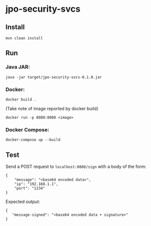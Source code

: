 # jpo-security-svcs

## Install

`mvn clean install`

## Run

### Java JAR:

`java -jar target/jpo-security-svcs-0.1.0.jar`

### Docker:

`docker build .`

(Take note of image reported by docker build)

`docker run -p 8080:8080 <image>`

### Docker Compose:

`docker-compose up --build`

## Test

Send a POST request to `localhost:8080/sign` with a body of the form:

```
{
	"message": "<base64 encoded data>",
	"ip": "192.168.1.1",
	"port": "1234"
}
```

Expected output:

```
{
   "message-signed": "<base64 encoded data + signature>"
}
```
